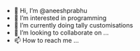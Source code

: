 - 👋 Hi, I’m @aneeshprabhu
- 👀 I’m interested in programming
- 🌱 I’m currently doing tally customisations
- 💞️ I’m looking to collaborate on ...
- 📫 How to reach me ...

<!---
aneeshprabhu/aneeshprabhu is a ✨ special ✨ repository because its `README.md` (this file) appears on your GitHub profile.
You can click the Preview link to take a look at your changes.
--->
